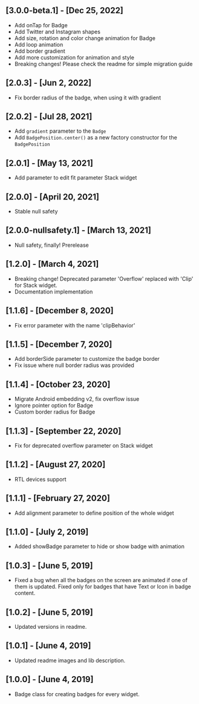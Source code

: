 ## [3.0.0-beta.1] - [Dec 25, 2022]
* Add onTap for Badge
* Add Twitter and Instagram shapes
* Add size, rotation and color change animation for Badge
* Add loop animation
* Add border gradient
* Add more customization for animation and style
* Breaking changes! Please check the readme for simple migration guide 

## [2.0.3] - [Jun 2, 2022]
* Fix border radius of the badge, when using it with gradient

## [2.0.2] - [Jul 28, 2021]
* Add `gradient` parameter to the `Badge`
* Add `BadgePosition.center()` as a new factory constructor for the `BadgePosition` 

## [2.0.1] - [May 13, 2021]
* Add parameter to edit fit parameter Stack widget

## [2.0.0] - [April 20, 2021]
* Stable null safety

## [2.0.0-nullsafety.1] - [March 13, 2021]
* Null safety, finally! Prerelease

## [1.2.0] - [March 4, 2021]
* Breaking change! Deprecated parameter 'Overflow' replaced with 'Clip' for Stack widget.
* Documentation implementation

## [1.1.6] - [December 8, 2020]
* Fix error parameter with the name 'clipBehavior'

## [1.1.5] - [December 7, 2020]
* Add borderSide parameter to customize the badge border
* Fix issue where null border radius was provided

## [1.1.4] - [October 23, 2020]
* Migrate Android embedding v2, fix overflow issue
* Ignore pointer option for Badge
* Custom border radius for Badge

## [1.1.3] - [September 22, 2020]
* Fix for deprecated overflow parameter on Stack widget

## [1.1.2] - [August 27, 2020]
* RTL devices support

## [1.1.1] - [February 27, 2020]
* Add alignment parameter to define position of the whole widget

## [1.1.0] - [July 2, 2019]
* Added showBadge parameter to hide or show badge with animation

## [1.0.3] - [June 5, 2019]
* Fixed a bug when all the badges on the screen are animated if one of them is updated. Fixed only for badges that have Text or Icon in badge content. 

## [1.0.2] - [June 5, 2019]
* Updated versions in readme.

## [1.0.1] - [June 4, 2019]
* Updated readme images and lib description.

## [1.0.0] - [June 4, 2019]
* Badge class for creating badges for every widget.
